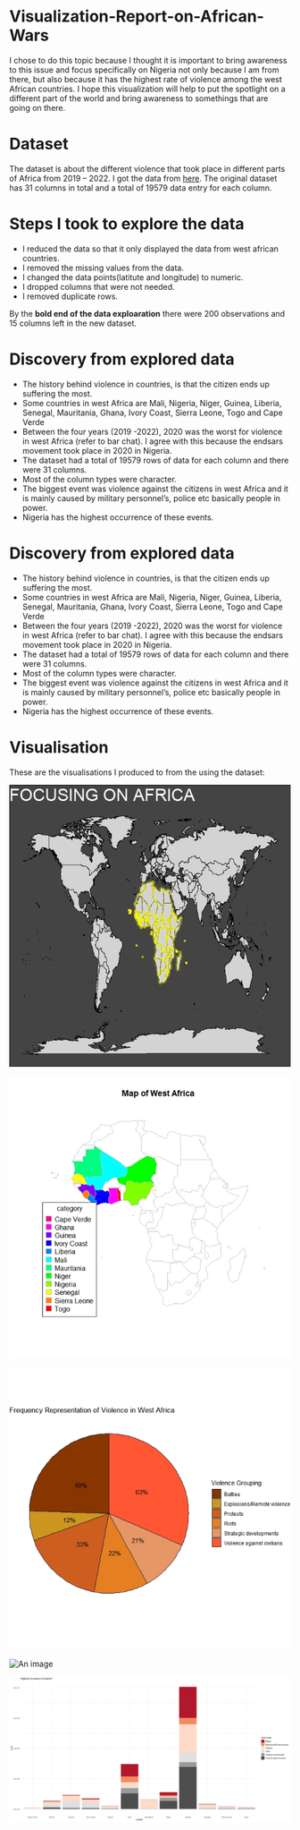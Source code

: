 # Visualization-Report-on-African-Wars
I chose to do this topic because I thought it is important to bring awareness to this issue and focus specifically on Nigeria not only because I am from there, but also because it has the highest rate of violence among the west African countries. I hope this visualization will help to put the spotlight on a different part of the world and bring awareness to somethings that are going on there. 


# Dataset
The dataset is about the different violence that took place in different parts of Africa from 2019 – 2022. I got the data from [here](https://acleddata.com/data-export-tool/). The original dataset has 31 columns in total and a total of 19579 data entry for each column. 


# Steps I took to explore the data
- I reduced the data so that it only displayed the data from west african countries.
- I removed the missing values from the data.
- I changed the data points(latitute and longitude) to numeric.
- I dropped columns that were not needed.
- I removed duplicate rows.

By the **bold end of the data exploaration** there were 200 observations and 15 columns left in the new dataset.

# Discovery from explored data
- The history behind violence in countries, is that the citizen ends up suffering the most.
- Some countries in west Africa are Mali, Nigeria, Niger, Guinea, Liberia, Senegal, Mauritania, Ghana, Ivory Coast, Sierra Leone, Togo and Cape Verde 
- Between the four years (2019 -2022), 2020 was the worst for violence in west Africa (refer to bar chat). I agree with this because the endsars movement took place in 2020 in Nigeria.
- The dataset had a total of 19579 rows of data for each column and there were 31 columns.
- Most of the column types were character.
- The biggest event was violence against the citizens in west Africa and it is mainly caused by military personnel’s, police etc basically people in power.
- Nigeria has the highest occurrence of these events.


# Discovery from explored data
- The history behind violence in countries, is that the citizen ends up suffering the most.
- Some countries in west Africa are Mali, Nigeria, Niger, Guinea, Liberia, Senegal, Mauritania, Ghana, Ivory Coast, Sierra Leone, Togo and Cape Verde 
- Between the four years (2019 -2022), 2020 was the worst for violence in west Africa (refer to bar chat). I agree with this because the endsars movement took place in 2020 in Nigeria.
- The dataset had a total of 19579 rows of data for each column and there were 31 columns.
- Most of the column types were character.
- The biggest event was violence against the citizens in west Africa and it is mainly caused by military personnel’s, police etc basically people in power.
- Nigeria has the highest occurrence of these events.


# Visualisation
These are the visualisations I produced to from the using the dataset:

![Map of the world](https://github.com/erifejams/Visualization-Report-on-African-Wars/blob/main/Visualisations/MapOfWorld.jpeg)

![countries in west africa](https://github.com/erifejams/Visualization-Report-on-African-Wars/blob/main/Visualisations/AfricaMap.jpeg)

![An image](https://github.com/erifejams/Visualization-Report-on-African-Wars/blob/main/Visualisations/Pie%20chart.jpeg)

![An image]([https://github.com/erifejams/Visualization-Report-on-African-Wars/blob/main/Visualisations/BarChart.jpeg](https://github.com/erifejams/Visualization-Report-on-African-Wars/blob/main/Visualisations/SubEventOnMap.jpeg))

![An image](https://github.com/erifejams/Visualization-Report-on-African-Wars/blob/main/Visualisations/BarChart.jpeg)

